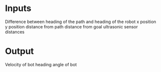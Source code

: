 # Inputs

Difference between heading of the path and heading of the robot
x position
y position
distance from path
distance from goal
ultrasonic sensor distances


# Output

Velocity of bot
heading angle of bot
